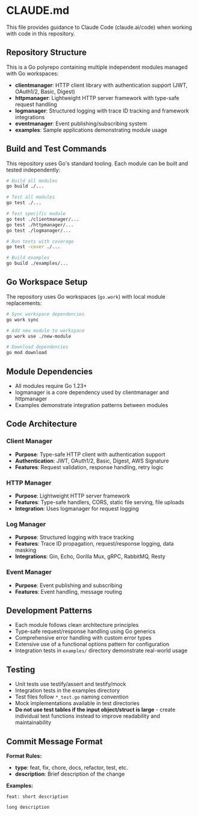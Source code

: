 # CLAUDE.md

This file provides guidance to Claude Code (claude.ai/code) when working with code in this repository.

## Repository Structure

This is a Go polyrepo containing multiple independent modules managed with Go workspaces:

- **clientmanager**: HTTP client library with authentication support (JWT, OAuth1/2, Basic, Digest)
- **httpmanager**: Lightweight HTTP server framework with type-safe request handling
- **logmanager**: Structured logging with trace ID tracking and framework integrations
- **eventmanager**: Event publishing/subscribing system
- **examples**: Sample applications demonstrating module usage

## Build and Test Commands

This repository uses Go's standard tooling. Each module can be built and tested independently:

```bash
# Build all modules
go build ./...

# Test all modules  
go test ./...

# Test specific module
go test ./clientmanager/...
go test ./httpmanager/...
go test ./logmanager/...

# Run tests with coverage
go test -cover ./...

# Build examples
go build ./examples/...
```

## Go Workspace Setup

The repository uses Go workspaces (`go.work`) with local module replacements:

```bash
# Sync workspace dependencies
go work sync

# Add new module to workspace
go work use ./new-module

# Download dependencies
go mod download
```

## Module Dependencies

- All modules require Go 1.23+
- logmanager is a core dependency used by clientmanager and httpmanager
- Examples demonstrate integration patterns between modules

## Code Architecture

### Client Manager
- **Purpose**: Type-safe HTTP client with authentication support
- **Authentication**: JWT, OAuth1/2, Basic, Digest, AWS Signature
- **Features**: Request validation, response handling, retry logic

### HTTP Manager  
- **Purpose**: Lightweight HTTP server framework
- **Features**: Type-safe handlers, CORS, static file serving, file uploads
- **Integration**: Uses logmanager for request logging

### Log Manager
- **Purpose**: Structured logging with trace tracking
- **Features**: Trace ID propagation, request/response logging, data masking
- **Integrations**: Gin, Echo, Gorilla Mux, gRPC, RabbitMQ, Resty

### Event Manager
- **Purpose**: Event publishing and subscribing
- **Features**: Event handling, message routing

## Development Patterns

- Each module follows clean architecture principles
- Type-safe request/response handling using Go generics
- Comprehensive error handling with custom error types
- Extensive use of a functional options pattern for configuration
- Integration tests in `examples/` directory demonstrate real-world usage

## Testing

- Unit tests use testify/assert and testify/mock
- Integration tests in the examples directory
- Test files follow `*_test.go` naming convention
- Mock implementations available in test directories
- **Do not use test tables if the input object/struct is large** - create individual test functions instead to improve readability and maintainability

## Commit Message Format

**Format Rules:**
- **type**: feat, fix, chore, docs, refactor, test, etc.
- **description**: Brief description of the change

**Examples:**
```
feat: short description

long description
```
